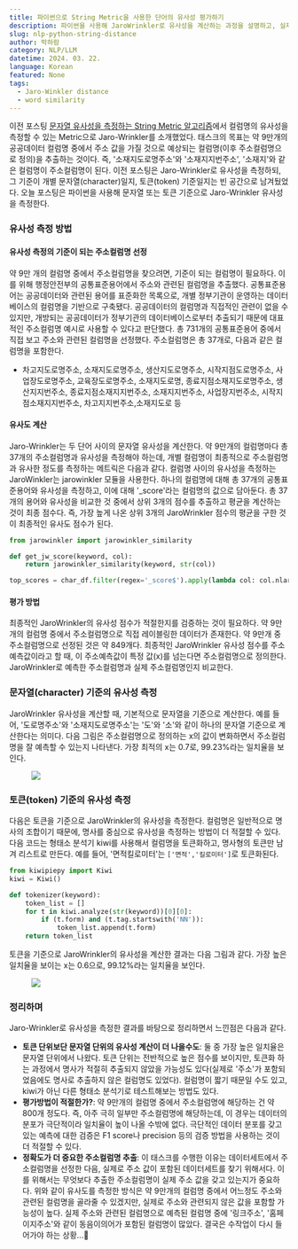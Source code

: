 ```yaml
---
title: 파이썬으로 String Metric을 사용한 단어의 유사성 평가하기
description: 파이썬을 사용해 JaroWrinkler로 유사성을 계산하는 과정을 설명하고, 실제 결과의 검증방법에 대해 알아보자.
slug: nlp-python-string-distance
author: 박하람
category: NLP/LLM
datetime: 2024. 03. 22.
language: Korean
featured: None
tags:
  - Jaro-Winkler distance
  - word similarity
---
```


이전 포스팅 [문자열 유사성을 측정하는 String Metric 알고리즘](/blog/nlp-string-distance)에서 컬럼명의 유사성을 측정할 수 있는 Metric으로 Jaro-Wrinkler를 소개했었다. 태스크의 목표는 약 9만개의 공공데이터 컬럼명 중에서 주소 값을 가질 것으로 예상되는 컬럼명(이후 주소컬럼명으로 정의)을 추출하는 것이다. 즉, '소재지도로명주소'와 '소재지지번주소', '소재지'와 같은 컬럼명이 주소컬럼명이 된다. 이전 포스팅은 Jaro-Wrinkler로 유사성을 측정하되, 그 기준이 개별 문자열(character)일지, 토큰(token) 기준일지는 빈 공간으로 남겨뒀었다. 오늘 포스팅은 파이썬을 사용해 문자열 또는 토큰 기준으로 Jaro-Wrinkler 유사성을 측정한다.

### 유사성 측정 방법

#### 유사성 측정의 기준이 되는 주소컬럼명 선정

약 9만 개의 컬럼명 중에서 주소컬럼명을 찾으려면, 기준이 되는 컬럼명이 필요하다. 이를 위해 행정안전부의 공통표준용어에서 주소와 관련된 컬럼명을 추출했다. 공통표준용어는 공공데이터와 관련된 용어를 표준화한 목록으로, 개별 정부기관이 운영하는 데이터베이스의 컬럼명을 기반으로 구축됐다. 공공데이터의 컬럼명과 직접적인 관련이 없을 수 있지만, 개방되는 공공데이터가 정부기관의 데이터베이스로부터 추출되기 때문에 대표적인 주소컬럼명 예시로 사용할 수 있다고 판단했다. 총 731개의 공통표준용어 중에서 직접 보고 주소와 관련된 컬럼명을 선정했다. 주소컬럼명은 총 37개로, 다음과 같은 컬럼명을 포함한다.

- 차고지도로명주소, 소재지도로명주소, 생산지도로명주소, 시작지점도로명주소, 사업장도로명주소, 교육장도로명주소, 소재지도로명, 종료지점소재지도로명주소, 생산지지번주소, 종료지점소재지지번주소, 소재지지번주소, 사업장지번주소, 시작지점소재지지번주소, 차고지지번주소,소재지도로 등

#### 유사도 계산

Jaro-Wrinkler는 두 단어 사이의 문자열 유사성을 계산한다. 약 9만개의 컬럼명마다 총 37개의 주소컬럼명과 유사성을 측정해야 하는데, 개별 컬럼명이 최종적으로 주소컬럼명과 유사한 정도를 측정하는 메트릭은 다음과 같다. 컬럼명 사이의 유사성을 측정하는 JaroWinkler는 jarowinkler 모듈을 사용한다. 하나의 컬럼명에 대해 총 37개의 공통표준용어와 유사성을 측정하고, 이에 대해 '\_score'라는 컬럼명의 값으로 담아둔다. 총 37개의 용어와 유사성을 비교한 것 중에서 상위 3개의 점수를 추출하고 평균을 계산하는 것이 최종 점수다. 즉, 가장 높게 나온 상위 3개의 JaroWrinkler 점수의 평균을 구한 것이 최종적인 유사도 점수가 된다.

```py
from jarowinkler import jarowinkler_similarity

def get_jw_score(keyword, col):
    return jarowinkler_similarity(keyword, str(col))

top_scores = char_df.filter(regex='_score$').apply(lambda col: col.nlargest(3).mean(), axis=1)
```

#### 평가 방법

최종적인 JaroWrinkler의 유사성 점수가 적절한지를 검증하는 것이 필요하다. 약 9만개의 컬럼명 중에서 주소컬럼명으로 직접 레이블링한 데이터가 존재한다. 약 9만개 중 주소컬럼명으로 선정된 것은 약 849개다. 최종적인 JaroWrinkler 유사성 점수를 주소예측값이라고 할 때, 이 주소예측값이 특정 값(x)를 넘는다면 주소컬럼명으로 정의한다. JaroWrinkler로 예측한 주소컬럼명과 실제 주소컬럼명인지 비교한다.

### 문자열(character) 기준의 유사성 측정

JaroWrinkler 유사성을 계산할 때, 기본적으로 문자열을 기준으로 계산한다. 예를 들어, '도로명주소'와 '소재지도로명주소'는 '도'와 '소'와 같이 하나의 문자열 기준으로 계산한다는 의미다. 다음 그림은 주소컬럼명으로 정의하는 x의 값이 변화하면서 주소컬럼명을 잘 예측할 수 있는지 나타낸다. 가장 최적의 x는 0.7로, 99.23%라는 일치율을 보인다.

<figure class="flex justify-center">
    <img src="/nlp-python-string-distance/character-similarity.png" class="max-w-full">    
</figure>

### 토큰(token) 기준의 유사성 측정

다음은 토큰을 기준으로 JaroWrinkler의 유사성을 측정한다. 컬럼명은 일반적으로 명사의 조합이기 때문에, 명사를 중심으로 유사성을 측정하는 방법이 더 적절할 수 있다. 다음 코드는 형태소 분석기 kiwi를 사용해서 컬럼명을 토큰화하고, 명사형의 토큰만 남겨 리스트로 만든다. 예를 들어, '면적킬로미터'는 `['면적','킬로미터']`로 토큰화된다.

```py
from kiwipiepy import Kiwi
kiwi = Kiwi()

def tokenizer(keyword):
    token_list = []
    for t in kiwi.analyze(str(keyword))[0][0]:
        if (t.form) and (t.tag.startswith('NN')):
            token_list.append(t.form)
    return token_list
```

토큰을 기준으로 JaroWrinkler의 유사성을 계산한 결과는 다음 그림과 같다. 가장 높은 일치율을 보이는 x는 0.6으로, 99.12%라는 일치율을 보인다.

<figure class="flex justify-center">
    <img src="/nlp-python-string-distance/token-similarity.png" class="max-w-full">    
</figure>

### 정리하며

Jaro-Wrinkler로 유사성을 측정한 결과를 바탕으로 정리하면서 느낀점은 다음과 같다.

- **토큰 단위보단 문자열 단위의 유사성 계산이 더 나을수도**: 둘 중 가장 높은 일치율은 문자열 단위에서 나왔다. 토큰 단위는 전반적으로 높은 점수를 보이지만, 토큰화 하는 과정에서 명사가 적절히 추출되지 않았을 가능성도 있다(실제로 '주소'가 포함되었음에도 명사로 추출하지 않은 컬럼명도 있었다). 컬럼명이 짧기 때문일 수도 있고, kiwi가 아닌 다른 형태소 분석기로 테스트해보는 방법도 있다.
- **평가방법이 적절한가?**: 약 9만개의 컬럼명 중에서 주소컬럼명에 해당하는 건 약 800개 정도다. 즉, 아주 극히 일부만 주소컬럼명에 해당하는데, 이 경우는 데이터의 분포가 극단적이라 일치율이 높이 나올 수밖에 없다. 극단적인 데이터 분포를 갖고 있는 예측에 대한 검증은 F1 score나 precision 등의 검증 방법을 사용하는 것이 더 적절할 수 있다.
- **정확도가 더 중요한 주소컬럼명 추출**: 이 태스크를 수행한 이유는 데이터세트에서 주소컬럼명을 선정한 다음, 실제로 주소 값이 포함된 데이터세트를 찾기 위해서다. 이를 위해서는 무엇보다 추출한 주소컬럼명이 실제 주소 값을 갖고 있는지가 중요하다. 위와 같이 유사도를 측정한 방식은 약 9만개의 컬럼명 중에서 어느정도 주소와 관련된 컬럼명을 골라줄 수 있겠지만, 실제로 주소와 관련되지 않은 값을 포함할 가능성이 높다. 실제 주소와 관련된 컬럼명으로 예측된 컬럼명 중에 '링크주소', '홈페이지주소'와 같이 동음이의어가 포함된 컬럼명이 많았다. 결국은 수작업이 다시 들어가야 하는 상황...🥲
